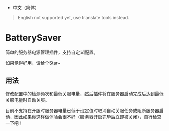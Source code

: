 - 中文（简体）
> English not supported yet, use translate tools instead.

# BatterySaver
简单的服务器电源管理插件，支持自定义配置。

如果觉得好用，请给个Star~

## 用法
修改配置中的检测频次和最低关服电量，然后插件将在服务器启动完成后达到最低关服电量时自动关服。

目前不支持在开服时服务器电量已低于设定值时取消自动关服任务或阻断服务器启动，因此如果你这样做体验会很不好（服务器开启完毕后立即被关闭），自行检查一下吧！
